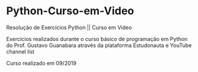 # Python-Curso-em-Video
Resolução de Exercícios Python || Curso em Vídeo

Exercícios realizados durante o curso básico de programação em Python do 
Prof. Gustavo Guanabara através da plataforma Estudonauta e YouTube channel list

Curso realizado em 09/2019
